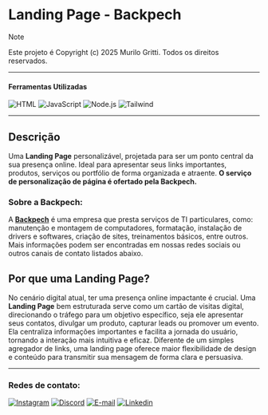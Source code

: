 <!-- Cabeçalho -->

# Landing Page - Backpech

> [!NOTE]
> Este projeto é Copyright (c) 2025 Murilo Gritti. Todos os direitos reservados.
___

#### Ferramentas Utilizadas

![HTML](https://skillicons.dev/icons?i=html)
![JavaScript](https://skillicons.dev/icons?i=javascript)
![Node.js](https://skillicons.dev/icons?i=nodejs)
![Tailwind](https://skillicons.dev/icons?i=tailwind)
<!-- Cabeçalho -->
___

<!-- Corpo do README -->
## Descrição

Uma **Landing Page** personalizável, projetada para ser um ponto central da sua presença online. Ideal para apresentar seus links importantes, produtos, serviços ou portfólio de forma organizada e atraente. **O serviço de personalização de página é ofertado pela Backpech.**

### Sobre a Backpech:

A **[Backpech](https://www.instagram.com/back.pech/)** é uma empresa que presta serviços de TI particulares, como: manutenção e montagem de computadores, formatação, instalação de drivers e softwares, criação de sites, treinamentos básicos, entre outros. Mais informações podem ser encontradas em nossas redes sociais ou outros canais de contato listados abaixo.

## Por que uma Landing Page?

No cenário digital atual, ter uma presença online impactante é crucial. Uma **Landing Page** bem estruturada serve como um cartão de visitas digital, direcionando o tráfego para um objetivo específico, seja ele apresentar seus contatos, divulgar um produto, capturar leads ou promover um evento. Ela centraliza informações importantes e facilita a jornada do usuário, tornando a interação mais intuitiva e eficaz. Diferente de um simples agregador de links, uma landing page oferece maior flexibilidade de design e conteúdo para transmitir sua mensagem de forma clara e persuasiva.
<!-- Corpo do README -->
___
<!-- Contato -->
### Redes de contato:

[![Instagram](https://skillicons.dev/icons?i=instagram)](https://www.instagram.com/back.pech/)
[![Discord](https://skillicons.dev/icons?i=discord)](https://discord.gg/b3zP3ArVJk)
[![E-mail](https://skillicons.dev/icons?i=gmail)](mailto:backpech.ctt@gmail.com)
[![Linkedin](https://skillicons.dev/icons?i=linkedin)](https://www.linkedin.com/in/backpech)
<!-- Contato -->
